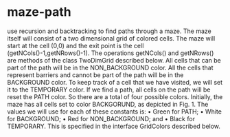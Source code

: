 # maze-path
use recursion and backtracking to find paths through a maze.
The maze itself will consist of a two dimensional grid of colored cells. The maze will start at the cell (0,0) and the exit point is the cell (getNCols()-1,getNRows()-1). The operations getNCols() and getNRows() are methods of the class TwoDimGrid described below. All cells that can be part of the path will be in the NON_BACKGROUND color. All the cells that represent barriers and cannot be part of the path will be in the BACKGROUND color. To keep track of a cell that we have visited, we will set it to the TEMPORARY color. If we find a path, all cells on the path will be reset the PATH color. So there are a total of four possible colors. Initially, the maze
has all cells set to color BACKGORUND, as depicted in Fig. 1. The values we will use for each of these constants is:
• Green for PATH;
• White for BACKGROUND;
• Red for NON_BACKGROUND; and
• Black for TEMPORARY.
This is specified in the interface GridColors described below.
